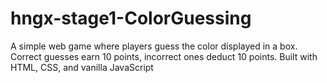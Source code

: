 # hngx-stage1-ColorGuessing
A simple web game where players guess the color displayed in a box. Correct guesses earn 10 points, incorrect ones deduct 10 points. Built with HTML, CSS, and vanilla JavaScript

